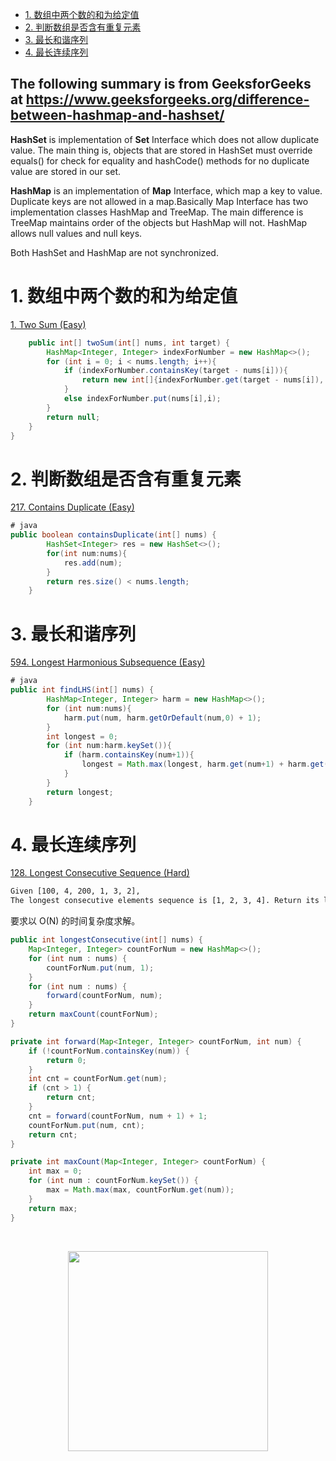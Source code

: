 <!-- GFM-TOC -->
* [1. 数组中两个数的和为给定值](#1-数组中两个数的和为给定值)
* [2. 判断数组是否含有重复元素](#2-判断数组是否含有重复元素)
* [3. 最长和谐序列](#3-最长和谐序列)
* [4. 最长连续序列](#4-最长连续序列)
<!-- GFM-TOC -->

## The following summary is from GeeksforGeeks at https://www.geeksforgeeks.org/difference-between-hashmap-and-hashset/
**HashSet** is implementation of **Set** Interface which does not allow duplicate value. The main thing is, objects that are stored in HashSet must override equals() for check for equality and hashCode() methods for no duplicate value are stored in our set.

**HashMap** is an implementation of **Map** Interface, which map a key to value. Duplicate keys are not allowed in a map.Basically Map Interface has two implementation classes HashMap and TreeMap. The main difference is TreeMap maintains order of the objects but HashMap will not. HashMap allows null values and null keys.

Both HashSet and HashMap are not synchronized.


# 1. 数组中两个数的和为给定值

[1. Two Sum (Easy)](https://leetcode.com/problems/two-sum/description/)


```java
    public int[] twoSum(int[] nums, int target) {
        HashMap<Integer, Integer> indexForNumber = new HashMap<>();
        for (int i = 0; i < nums.length; i++){
            if (indexForNumber.containsKey(target - nums[i])){
                return new int[]{indexForNumber.get(target - nums[i]), i};
            }
            else indexForNumber.put(nums[i],i);
        }
        return null;
    }
}
```

# 2. 判断数组是否含有重复元素

[217. Contains Duplicate (Easy)](https://leetcode.com/problems/contains-duplicate/description/)

```java
# java
public boolean containsDuplicate(int[] nums) {
        HashSet<Integer> res = new HashSet<>();
        for(int num:nums){
            res.add(num);
        }
        return res.size() < nums.length;
    }
```

# 3. 最长和谐序列

[594. Longest Harmonious Subsequence (Easy)](https://leetcode.com/problems/longest-harmonious-subsequence/description/)
```java
# java
public int findLHS(int[] nums) {
        HashMap<Integer, Integer> harm = new HashMap<>();
        for (int num:nums){
            harm.put(num, harm.getOrDefault(num,0) + 1);
        }
        int longest = 0;
        for (int num:harm.keySet()){
            if (harm.containsKey(num+1)){
                longest = Math.max(longest, harm.get(num+1) + harm.get(num));
            }
        }
        return longest;   
    }
```

# 4. 最长连续序列

[128. Longest Consecutive Sequence (Hard)](https://leetcode.com/problems/longest-consecutive-sequence/description/)

```html
Given [100, 4, 200, 1, 3, 2],
The longest consecutive elements sequence is [1, 2, 3, 4]. Return its length: 4.
```

要求以 O(N) 的时间复杂度求解。

```java
public int longestConsecutive(int[] nums) {
    Map<Integer, Integer> countForNum = new HashMap<>();
    for (int num : nums) {
        countForNum.put(num, 1);
    }
    for (int num : nums) {
        forward(countForNum, num);
    }
    return maxCount(countForNum);
}

private int forward(Map<Integer, Integer> countForNum, int num) {
    if (!countForNum.containsKey(num)) {
        return 0;
    }
    int cnt = countForNum.get(num);
    if (cnt > 1) {
        return cnt;
    }
    cnt = forward(countForNum, num + 1) + 1;
    countForNum.put(num, cnt);
    return cnt;
}

private int maxCount(Map<Integer, Integer> countForNum) {
    int max = 0;
    for (int num : countForNum.keySet()) {
        max = Math.max(max, countForNum.get(num));
    }
    return max;
}
```



<br><div align="center"><img width="320px" src="https://cs-notes-1256109796.cos.ap-guangzhou.myqcloud.com/other/公众号海报6.png"></img></div>
